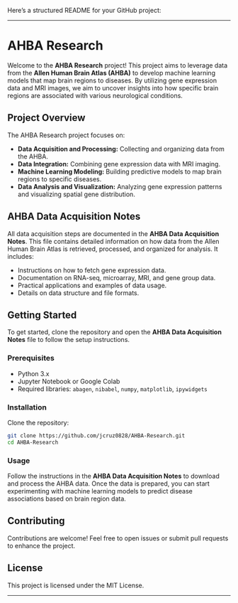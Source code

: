 Here’s a structured README for your GitHub project:

---

# AHBA Research

Welcome to the **AHBA Research** project! This project aims to leverage data from the **Allen Human Brain Atlas (AHBA)** to develop machine learning models that map brain regions to diseases. By utilizing gene expression data and MRI images, we aim to uncover insights into how specific brain regions are associated with various neurological conditions.

## Project Overview

The AHBA Research project focuses on:
- **Data Acquisition and Processing:** Collecting and organizing data from the AHBA.
- **Data Integration:** Combining gene expression data with MRI imaging.
- **Machine Learning Modeling:** Building predictive models to map brain regions to specific diseases.
- **Data Analysis and Visualization:** Analyzing gene expression patterns and visualizing spatial gene distribution.

## AHBA Data Acquisition Notes

All data acquisition steps are documented in the **AHBA Data Acquisition Notes**. This file contains detailed information on how data from the Allen Human Brain Atlas is retrieved, processed, and organized for analysis. It includes:
- Instructions on how to fetch gene expression data.
- Documentation on RNA-seq, microarray, MRI, and gene group data.
- Practical applications and examples of data usage.
- Details on data structure and file formats.

## Getting Started

To get started, clone the repository and open the **AHBA Data Acquisition Notes** file to follow the setup instructions.

### Prerequisites
- Python 3.x
- Jupyter Notebook or Google Colab
- Required libraries: `abagen`, `nibabel`, `numpy`, `matplotlib`, `ipywidgets`

### Installation
Clone the repository:
```bash
git clone https://github.com/jcruz0828/AHBA-Research.git
cd AHBA-Research
```

### Usage
Follow the instructions in the **AHBA Data Acquisition Notes** to download and process the AHBA data. Once the data is prepared, you can start experimenting with machine learning models to predict disease associations based on brain region data.

## Contributing
Contributions are welcome! Feel free to open issues or submit pull requests to enhance the project.

## License
This project is licensed under the MIT License.

---
